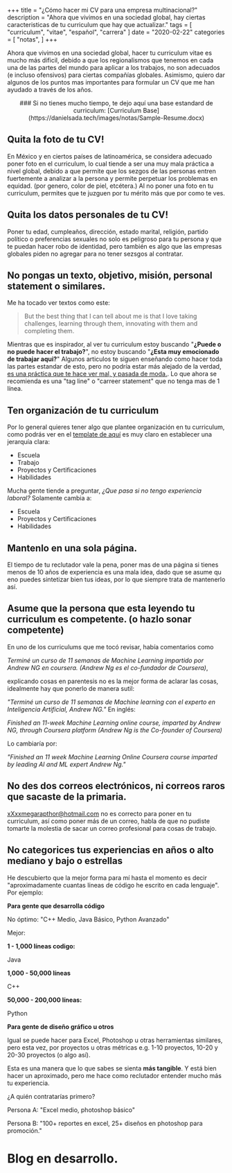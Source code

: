 +++
title = "¿Cómo hacer mi CV para una empresa multinacional?"
description = "Ahora que vivimos en una sociedad global, hay ciertas caracteristicas de tu curriculum que hay que actualizar."
tags = [
    "curriculum",
    "vitae",
    "español",
    "carrera"
]
date = "2020-02-22"
categories = [
    "notas",
]
+++


Ahora que vivimos en una sociedad global, hacer tu curriculum vitae es mucho más dificil, debido a que los regionalismos que tenemos en cada una de las partes del mundo para aplicar a los trabajos, no son adecuados (e incluso ofensivos) para ciertas compañías globales. Asimismo, quiero dar algunos de los puntos mas importantes para formular un CV que me han ayudado a través de los años.

<center>
### Si no tienes mucho tiempo, te dejo aquí una base estandard de curriculum: [Curriculum Base](https://danielsada.tech/images/notas/Sample-Resume.docx)
</center>

## Quita la foto de tu CV!

En México y en ciertos países de latinoamérica, se considera adecuado poner foto en el curriculum, lo cual tiende a ser una muy mala práctica a nivel global, debido a que permite que los sezgos de las personas entren fuertemente a analizar a la persona y permite perpetuar los problemas en equidad. (por genero, color de piel, etcétera.) Al no poner una foto en tu curriculum, permites que te juzguen por tu mérito más que por como te ves.

## Quita los datos personales de tu CV!

Poner tu edad, cumpleaños, dirección, estado marital, religión, partido político o preferencias sexuales no solo es peligroso para tu persona y que te puedan hacer robo de identidad, pero también es algo que las empresas globales piden no agregar para no tener sezsgos al contratar.

## No pongas un texto, objetivo, misión, personal statement o similares.

Me ha tocado ver textos como este:

> But the best thing that I can tell about me is that I love taking challenges, learning through them, innovating with them and completing them.

Mientras que es inspirador, al ver tu curriculum estoy buscando "**¿Puede o no puede hacer el trabajo?**", no estoy buscando "**¿Esta muy emocionado de trabajar aqui?**"
Algunos articulos te siguen enseñando como hacer toda las partes estandar de esto, pero no podría estar más alejado de la verdad, [es una práctica que te hace ver mal, y pasada de moda.](https://www.topresume.com/career-advice/objective-statement-outdated). Lo que ahora se recomienda es una "tag line" o "carreer statement" que no tenga mas de 1 línea.

## Ten organización de tu curriculum

Por lo general quieres tener algo que plantee organización en tu curriculum, como podrás ver en el [template de aquí](https://danielsada.tech/images/notas/Sample-Resume.docx) es muy claro en establecer una jerarquía clara:

- Escuela
- Trabajo
- Proyectos y Certificaciones
- Habilidades

Mucha gente tiende a preguntar, *¿Que pasa si no tengo experiencia laboral?* Solamente cambia a:

- Escuela
- Proyectos y Certificaciones
- Habilidades

## Mantenlo en una sola página.

El tiempo de tu reclutador vale la pena, poner mas de una página si tienes menos de 10 años de experiencia es una mala idea, dado que se asume qu eno puedes sintetizar bien tus ideas, por lo que siempre trata de mantenerlo así.

## Asume que la persona que esta leyendo tu curriculum es competente. (o hazlo sonar competente)

En uno de los curriculums que me tocó revisar, había comentarios como

 *Terminé un curso de 11 semanas de Machine Learning impartido por Andrew NG en coursera. (Andrew Ng es el co-fundador de Coursera)*, 
 
 explicando cosas en parentesis no es la mejor forma de aclarar las cosas, idealmente hay que ponerlo de manera sutil:

*"Terminé un curso de 11 semanas de Machine learning con el experto en Inteligencia Artificial, Andrew NG."*
En inglés: 

*Finished an 11-week Machine Learning online course, imparted by Andrew NG, through Coursera platform (Andrew Ng is the Co-founder of Coursera)*

Lo cambiaría por:

*"Finished an 11 week Machine Learning Online Coursera course imparted by leading AI and ML expert Andrew Ng."*

## No des dos correos electrónicos, ni correos raros que sacaste de la primaria.

xXxxmegarapthor@hotmail.com no es correcto para poner en tu curriculum, así como poner más de un correo, habla de que no pudiste tomarte la molestia de sacar un correo profesional para cosas de trabajo.

## No categorices tus experiencias en **años** o **alto mediano y bajo** o **estrellas**

He descubierto que la mejor forma para mí hasta el momento es decir "aproximadamente cuantas líneas de código he escrito en cada lenguaje". Por ejemplo:

**Para gente que desarrolla código**

No óptimo:
"C++ Medio, Java Básico, Python Avanzado"

Mejor:

**1 - 1,000 líneas codigo:**

Java

**1,000 - 50,000 líneas**

C++

**50,000 - 200,000 líneas:**

Python

**Para gente de diseño gráfico u otros**

Igual se puede hacer para Excel, Photoshop u otras herramientas similares, pero esta vez, por proyectos u otras métricas e.g. 1-10 proyectos, 10-20 y 20-30 proyectos (o algo así).

Esta es una manera que lo que sabes se sienta **más tangible**. Y está bien hacer un aproximado, pero me hace como reclutador entender mucho más tu experiencia.

¿A quién contratarías primero?

Persona A: "Excel medio, photoshop básico"

Persona B: "100+ reportes en excel, 25+ diseños en photoshop para promoción."




# Blog en desarrollo.